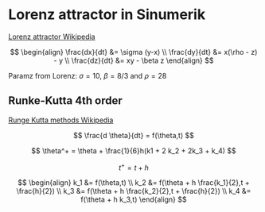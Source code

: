 # Lorenz attractor in Sinumerik 

[Lorenz attractor Wikipedia](https://en.wikipedia.org/wiki/Lorenz_system)

$$
\begin{align}
\frac{dx}{dt} &= \sigma (y-x) \\
\frac{dy}{dt} &= x(\rho - z) - y \\
\frac{dz}{dt} &= xy - \beta z
\end{align}
$$


Paramz from Lorenz: $\sigma = 10$, $\beta =  8/3$ and $\rho=28$


## Runke-Kutta 4th order 

[Runge Kutta methods Wikipedia](https://en.wikipedia.org/wiki/Runge%E2%80%93Kutta_methods)

$$
\frac{d \theta}{dt} = f(\theta,t)
$$

$$
\theta^+ = \theta + \frac{1}{6}h(k1 + 2 k_2 + 2k_3 + k_4)
$$

$$
t^+ = t + h
$$

$$
\begin{align}
k_1 &= f(\theta,t) \\
k_2 &= f(\theta + h \frac{k_1}{2},t + \frac{h}{2}) \\
k_3 &= f(\theta + h \frac{k_2}{2},t + \frac{h}{2}) \\
k_4 &= f(\theta + h k_3,t)
\end{align}
$$




